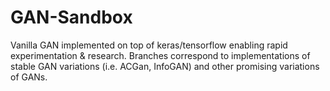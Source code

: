 # GAN-Sandbox
Vanilla GAN implemented on top of keras/tensorflow enabling rapid experimentation &amp; research. Branches correspond to implementations of stable GAN variations (i.e. ACGan, InfoGAN) and other promising variations of GANs.
